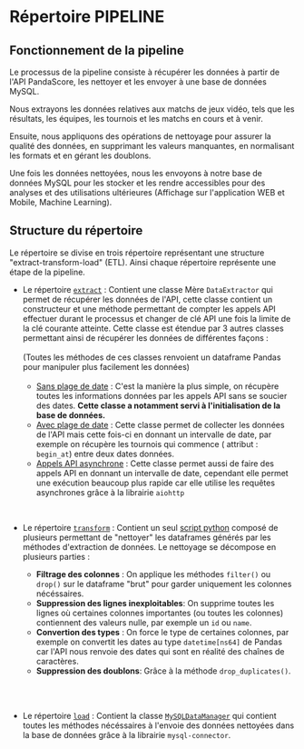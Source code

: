 # Répertoire PIPELINE

## Fonctionnement de la pipeline

Le processus de la pipeline consiste à récupérer les données à partir de l'API PandaScore, les nettoyer et les
envoyer à une base de données MySQL.

Nous extrayons les données relatives aux matchs de jeux vidéo, tels que les
résultats, les équipes, les tournois et les matchs en cours et à venir.

Ensuite, nous appliquons des opérations de nettoyage pour
assurer la qualité des données, en supprimant les valeurs manquantes, en normalisant les formats et en gérant les
doublons.

Une fois les données nettoyées, nous les envoyons à notre base de données MySQL pour les stocker et les rendre
accessibles pour des analyses et des utilisations ultérieures (Affichage sur l'application WEB et Mobile, Machine
Learning).

## Structure du répertoire

Le répertoire se divise en trois répertoire représentant une structure "extract-transform-load" (ETL). Ainsi chaque
répertoire représente une étape de la pipeline.

- Le répertoire [`extract`](extract) : Contient une classe Mère `DataExtractor` qui permet de récupérer les données de
  l'API, cette classe contient un constructeur et une méthode permettant de compter les appels API effectuer durant le
  processus et changer de clé API une fois la limite de la clé courante atteinte. Cette classe est étendue par 3 autres
  classes permettant ainsi de récupérer les données de différentes façons :
    <br><br>
    (Toutes les méthodes de ces classes renvoient un dataframe Pandas pour manipuler plus facilement les données)
    <br><br>
    - [Sans plage de date](extract/extract_data_without_date_range.py) : C'est la manière la plus simple, on récupère
      toutes les informations données par les appels API sans se soucier des dates. **Cette classe a notamment servi à
      l'initialisation de la base de données.**
    - [Avec plage de date](extract/extract_data_with_date_range.py) : Cette classe permet de collecter les données de
      l'API mais cette fois-ci en donnant un intervalle de date, par exemple on récupère les tournois qui commence (
      attribut : `begin_at`) entre deux dates données.
    - [Appels API asynchrone](extract/asynchronus_extraction_with_date_range.py) : Cette classe permet aussi de faire
      des appels API en donnant un intervalle de date, cependant elle permet une exécution beaucoup plus rapide car elle
      utilise les requêtes asynchrones grâce à la librairie `aiohttp`
  
<br>

- Le répertoire [`transform`](transform) : Contient un seul [script python](transform/clean_and_transform_dataframe.py) composé de plusieurs permettant de "nettoyer" les dataframes générés par les méthodes d'extraction de données. Le nettoyage se décompose en plusieurs parties :
    
  - **Filtrage des colonnes** : On applique les méthodes `filter()` ou `drop()` sur le dataframe "brut" pour garder uniquement les colonnes nécéssaires.
  - **Suppression des lignes inexploitables**: On supprime toutes les lignes où certaines colonnes importantes (ou toutes les colonnes) contiennent des valeurs nulle, par exemple un `id` ou `name`.
  - **Convertion des types** : On force le type de certaines colonnes, par exemple on convertit les dates au type `datetime[ns64]` de Pandas car l'API nous renvoie des dates qui sont en réalité des chaînes de caractères.
  - **Suppression des doublons**: Grâce à la méthode `drop_duplicates()`.
  
<br><br>

- Le répertoire [`load`](load) : Contient la classe [`MySQLDataManager`](load/mysql_data_manager.py) qui contient toutes les méthodes nécéssaires à l'envoie des données nettoyées dans la base de données grâce à la librairie `mysql-connector`.